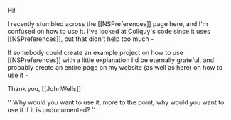 


Hi!




I recently stumbled across the [[NSPreferences]] page here, and I'm confused on how to use it. I've looked at Collquy's code since it uses [[NSPreferences]], but that didn't help too much -

If somebody could create an example project on how to use [[NSPreferences]] with a little explanation I'd be eternally grateful, and probably create an entire page on my website (as well as here) on how to use it -





Thank you,
[[JohnWells]]

'' Why would you want to use it, more to the point, why would you want to use it if it is undocumented? ''